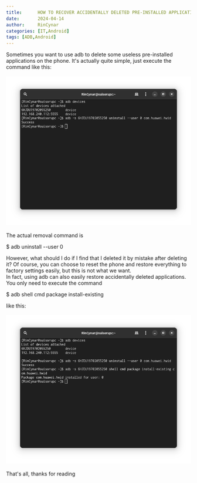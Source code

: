 ```yaml
---
title:      HOW TO RECOVER ACCIDENTALLY DELETED PRE-INSTALLED APPLICATIONS(ADB)
date:       2024-04-14
author:     RinCynar
categories: [IT,Android]
tags: [ADB,Android]
---
```


Sometimes you want to use adb to delete some useless pre-installed applications on the phone. It's actually quite simple, just execute the command like this:<br>
<br>
<img src="/assets/img/image/image@20240414h2rssdba00.png" alt="Examp1e" /> <br>
<br>
The actual removal command is 

  $ adb uninstall --user 0 <name of package>

However, what should I do if I find that I deleted it by mistake after deleting it? Of course, you can choose to reset the phone and restore everything to factory settings easily, but this is not what we want.<br>
In fact, using adb can also easily restore accidentally deleted applications. You only need to execute the command

  $ adb shell cmd package install-existing <name of package>

like this: <br>
<br>
<img src="/assets/img/image/image@20240414h2rssdba01.png" alt="Example" /> <br>
<br>
That's all, thanks for reading